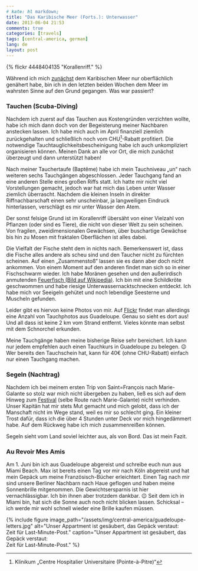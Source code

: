 ```yaml
---
# kate: hl markdown;
title: "Das Karibische Meer (Forts.): Unterwasser"
date: 2013-06-04 21:53
comments: true
categories: [travels]
tags: [central-america, german]
lang: de
layout: post
---
```


{% flickr 4448404135 "Korallenriff." %}

Während ich mich [zunächst](2013-05-15-das-karibische-meer.md) dem Karibischen Meer nur oberflächlich genähert habe, bin ich in den letzten beiden Wochen dem Meer im wahrsten Sinne auf den Grund gegangen. Was war passiert?

<!--more-->

### Tauchen (Scuba-Diving)

Nachdem ich zuerst auf das Tauchen aus Kostengründen verzichten wollte, habe ich mich dann doch von der Begeisterung meiner Nachbaren anstecken lassen. Ich habe mich auch im April finanziell ziemlich zurückgehalten und schließlich noch vom CHU[^1]-Rabatt profitiert. Die notwendige Tauchtauglichkeitsbescheinigung habe ich auch unkompliziert organisieren können. Meinen Dank an alle vor Ort, die mich zunächst überzeugt und dann unterstützt haben!

Nach meiner Tauchertaufe (Baptême) habe ich mein Tauchniveau „un“ nach weiteren sechs Tauchgängen abgeschlossen. Jeder Tauchgang fand an eine anderen Stelle eines großen Riffs statt. Ich hatte mir nicht viel Vorstellungen gemacht, jedoch war hat mich das Leben unter Wasser ziemlich überrascht. Nachdem die kleinen Inseln in direkter Riffnachbarschaft einen sehr unscheinbar, ja langweiligen Eindruck hinterlassen, verschlägt es mir unter Wasser den Atem.

Der sonst felsige Grund ist im Korallenriff übersäht von einer Vielzahl von Pflanzen (oder sind es Tiere), die nicht von dieser Welt zu sein scheinen. Von fragilen, zweidimensionalen Gewächsen, über buschartige Gewächse bis hin zu Mosen mit fraktalen Oberflächen ist alles dabei.

Die Vielfalt der Fische steht dem in nichts nach. Bemerkenswert ist, dass die Fische alles andere als scheu sind und den Taucher nicht zu fürchten scheinen. Auf einen „Zusammenstoß“ lassen sie es dann aber doch nicht ankommen. Von einem Moment auf den anderen findet man sich so in einer Fischschwarm wieder. Ich habe Moränen gesehen und den außerirdisch anmutenden [Feuerfisch (Bild auf Wikipedia)](http://de.wikipedia.org/wiki/Feuerfisch). Ich bin mit eine Schildkröte geschwommen und habe riesige Unterwassernacktschnecken entdeckt. Ich habe mich vor Seeigeln gehütet und noch lebendige Seesterne und Muscheln gefunden.

Leider gibt es hiervon keine Photos von mir. Auf [Flickr][Gallerie] findet man allerdings eine Anzahl von Tauchphotos aus Guadeloupe. Genau so sieht es dort aus! Und all dass ist keine 2 km vom Strand entfernt. Vieles könnte man selbst mit dem Schnorchel erkunden.

Meine Tauchgänge haben meine bisherige Reise sehr bereichert. Ich kann nur jedem empfehlen auch einen Tauchkurs in Guadeloupe zu belegen. :wink: Wer bereits den Tauchschein hat, kann für 40€ (ohne CHU-Rabatt) einfach nur einen Tauchgang machen.

### Segeln (Nachtrag)

Nachdem ich bei meinem ersten Trip von Saint=François nach Marie-Galante so stolz war mich nicht übergeben zu haben, ließ es sich auf dem Hinweg zum [Festival] (selbe Route nach Marie-Galante) nicht verhinden. Unser Kapitän hat mir stets Mut gemacht und mich gelobt, dass ich der Manschaft nicht im Wege stand, weil es mir so schlecht ging. Ein kleiner Trost dafür, dass ich die über 4 Stunden unter Deck vor mich hingedämmert habe. Auf dem Rückweg habe ich mich zusammenreißen können.

Segeln sieht vom Land soviel leichter aus, als von Bord. Das ist mein Fazit.

### Au Revoir Mes Amis

Am 1. Juni bin ich aus Guadeloupe abgereist und schreibe euch nun aus Miami Beach. Max ist bereits einen Tag vor mir nach Köln abgereist und hat mein Gepäck um meine Französisch-Bücher erleichtert. Einen Tag nach mir sind unsere Berliner Nachbarn nach Haue geflogen und haben meine Sonnenbrille mitgenommen. Die Gewichtsersparnis ist hier vernachlässigbar. Ich bin ihnen aber trotzdem dankbar. :wink: Seit dem ich in Miami bin, hat sich die Sonne auch noch nicht blicken lassen. Schicksal – ich werde mir wohl schnell wieder eine Brille kaufen müssen.

{% include figure image_path="/assets/img/central-america/guadeloupe-letters.jpg" alt="Unser Appartment ist gesäubert, das Gepäck verstaut: <br> Zeit für Last-Minute-Post." caption="Unser Appartment ist gesäubert, das Gepäck verstaut: <br> Zeit für Last-Minute-Post." %}

[Gallerie]: http://www.flickr.com/photos/myobis/sets/72157623874247087/
[Festival]: /2013/05/26/festival-terre-de-blues/
[^1]: Klinikum „Centre Hospitalier Universitaire (Pointe-à-Pitre)“
